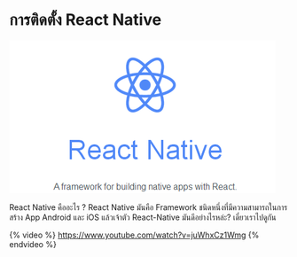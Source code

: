 # การติดตั้ง React Native


![](images/React-native.png)

React Native คืออะไร ? 
React Native มันคือ Framework ชนิดหนึ่งที่มีความสามารถในการสร้าง App Android และ iOS แล้วเจ้าตัว React-Native มันดีอย่างไรหล่ะ? เดี๋ยวเราไปดูกัน


{% video %} https://www.youtube.com/watch?v=juWhxCz1Wmg {% endvideo %}



